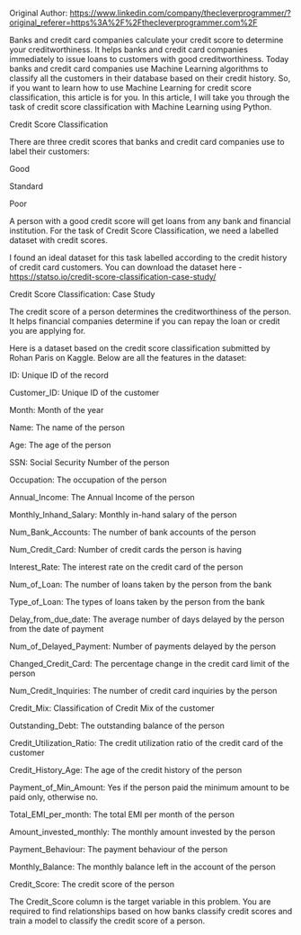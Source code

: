 Original Author: https://www.linkedin.com/company/thecleverprogrammer/?original_referer=https%3A%2F%2Fthecleverprogrammer.com%2F

Banks and credit card companies calculate your credit score to determine your creditworthiness. It helps banks and credit card companies immediately to issue loans to customers with good creditworthiness. Today banks and credit card companies use Machine Learning algorithms to classify all the customers in their database based on their credit history. So, if you want to learn how to use Machine Learning for credit score classification, this article is for you. In this article, I will take you through the task of credit score classification with Machine Learning using Python.

Credit Score Classification

There are three credit scores that banks and credit card companies use to label their customers:

Good

Standard

Poor


A person with a good credit score will get loans from any bank and financial institution. For the task of Credit Score Classification, we need a labelled dataset with credit scores.

I found an ideal dataset for this task labelled according to the credit history of credit card customers. You can download the dataset here - https://statso.io/credit-score-classification-case-study/

Credit Score Classification: Case Study

The credit score of a person determines the creditworthiness of the person. It helps financial companies determine if you can repay the loan or credit you are applying for.

Here is a dataset based on the credit score classification submitted by Rohan Paris on Kaggle. Below are all the features in the dataset:

ID: Unique ID of the record

Customer_ID: Unique ID of the customer

Month: Month of the year

Name: The name of the person

Age: The age of the person

SSN: Social Security Number of the person

Occupation: The occupation of the person

Annual_Income: The Annual Income of the person

Monthly_Inhand_Salary: Monthly in-hand salary of the person

Num_Bank_Accounts: The number of bank accounts of the person

Num_Credit_Card: Number of credit cards the person is having

Interest_Rate: The interest rate on the credit card of the person

Num_of_Loan: The number of loans taken by the person from the bank

Type_of_Loan: The types of loans taken by the person from the bank

Delay_from_due_date: The average number of days delayed by the person from the date of payment

Num_of_Delayed_Payment: Number of payments delayed by the person

Changed_Credit_Card: The percentage change in the credit card limit of the person

Num_Credit_Inquiries: The number of credit card inquiries by the person

Credit_Mix: Classification of Credit Mix of the customer

Outstanding_Debt: The outstanding balance of the person

Credit_Utilization_Ratio: The credit utilization ratio of the credit card of the customer

Credit_History_Age: The age of the credit history of the person

Payment_of_Min_Amount: Yes if the person paid the minimum amount to be paid only, otherwise no.

Total_EMI_per_month: The total EMI per month of the person

Amount_invested_monthly: The monthly amount invested by the person

Payment_Behaviour: The payment behaviour of the person

Monthly_Balance: The monthly balance left in the account of the person

Credit_Score: The credit score of the person


The Credit_Score column is the target variable in this problem. You are required to find relationships based on how banks classify credit scores and train a model to classify the credit score of a person.
